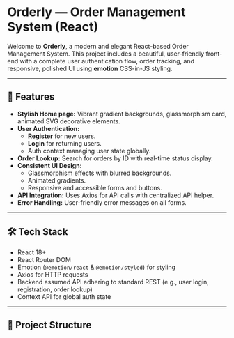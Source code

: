 # Orderly — Order Management System (React)

Welcome to **Orderly**, a modern and elegant React-based Order Management System. This project includes a beautiful, user-friendly front-end with a complete user authentication flow, order tracking, and responsive, polished UI using **emotion** CSS-in-JS styling.

---

## 🚀 Features

- **Stylish Home page:** Vibrant gradient backgrounds, glassmorphism card, animated SVG decorative elements.
- **User Authentication:**
  - **Register** for new users.
  - **Login** for returning users.
  - Auth context managing user state globally.
- **Order Lookup:** Search for orders by ID with real-time status display.
- **Consistent UI Design:**
  - Glassmorphism effects with blurred backgrounds.
  - Animated gradients.
  - Responsive and accessible forms and buttons.
- **API Integration:** Uses Axios for API calls with centralized API helper.
- **Error Handling:** User-friendly error messages on all forms.

---

## 🛠️ Tech Stack

- React 18+
- React Router DOM
- Emotion (`@emotion/react` & `@emotion/styled`) for styling
- Axios for HTTP requests
- Backend assumed API adhering to standard REST (e.g., user login, registration, order lookup)
- Context API for global auth state

---

## 📁 Project Structure
